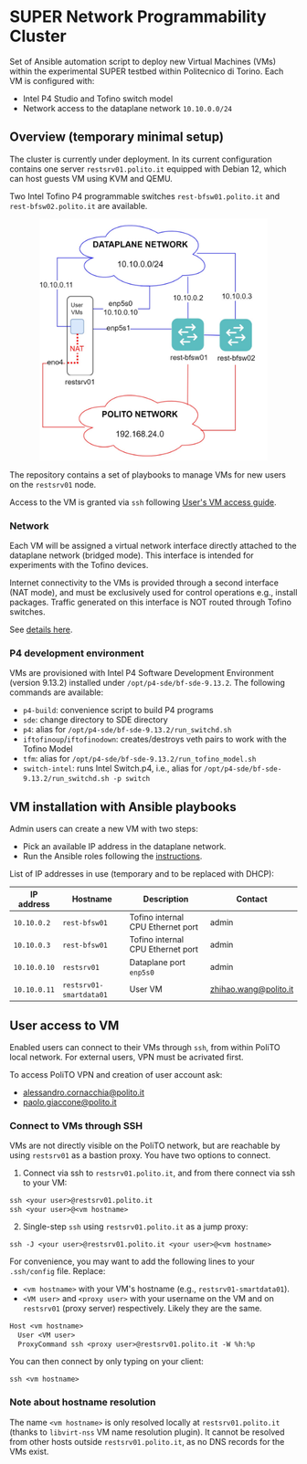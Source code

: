 # SUPER Network Programmability Cluster

Set of Ansible automation script to deploy new Virtual Machines (VMs) within the experimental SUPER testbed within Politecnico di Torino. Each VM is configured with:

* Intel P4 Studio and Tofino switch model
* Network access to the dataplane network `10.10.0.0/24`

## Overview (temporary minimal setup)
The cluster is currently under deployment. In its current configuration contains one server `restsrv01.polito.it` equipped with Debian 12, which can host guests VM using KVM and QEMU.

Two Intel Tofino P4 programmable switches `rest-bfsw01.polito.it` and `rest-bfsw02.polito.it`  are available.

<div align="center">
<img src="./.images/topo.jpg" alt="drawing" width="400"/>
</div>


The repository contains a set of playbooks to manage VMs for new users on the `restsrv01` node. 

Access to the VM is granted via `ssh` following [User's VM access guide](#user-access-to-vm).

### Network
Each VM will be assigned a virtual network interface directly attached to the dataplane network (bridged mode). This interface is intended for experiments with the Tofino devices. 

Internet connectivity to the VMs is provided through a second interface (NAT mode), and must be exclusively used for control operations e.g., install packages. Traffic generated on this interface is NOT routed through Tofino switches.

See [details here](./roles/kvm_provision/README.md).

### P4 development environment
VMs are provisioned with Intel P4 Software Development Environment (version 9.13.2) installed under `/opt/p4-sde/bf-sde-9.13.2`. The following commands are available:

* `p4-build`: convenience script to build P4 programs
* `sde`: change directory to SDE directory
* `p4`: alias for `/opt/p4-sde/bf-sde-9.13.2/run_switchd.sh` 
* `iftofinoup`/`iftofinodown`: creates/destroys veth pairs to work with the Tofino Model
* `tfm`: alias for `/opt/p4-sde/bf-sde-9.13.2/run_tofino_model.sh`
* `switch-intel`: runs Intel Switch.p4, i.e., alias for `/opt/p4-sde/bf-sde-9.13.2/run_switchd.sh -p switch`

## VM installation with Ansible playbooks
Admin users can create a new VM with two steps:

* Pick an available IP address in the dataplane network.
* Run the Ansible roles following the [instructions](playbooks/README.md).

List of IP addresses in use (temporary and to be replaced with DHCP):

| IP address | Hostname | Description | Contact |
| --- | --- | --- | --- |
| `10.10.0.2` | `rest-bfsw01` | Tofino internal CPU Ethernet port | admin
| `10.10.0.3` | `rest-bfsw01` | Tofino internal CPU Ethernet port | admin
| `10.10.0.10` | `restsrv01` | Dataplane port `enp5s0` | admin
| `10.10.0.11` | `restsrv01-smartdata01` | User VM | zhihao.wang@polito.it


## User access to VM

Enabled users can connect to their VMs through `ssh`, from within PoliTO local network. For external users, VPN must be acrivated first. 

To access PoliTO VPN and creation of user account ask:
* alessandro.cornacchia@polito.it
* paolo.giaccone@polito.it

### Connect to VMs through SSH
VMs are not directly visible on the PoliTO network, but are reachable by using `restsrv01` as a bastion proxy.
You have two options to connect. 

1) Connect via ssh to `restsrv01.polito.it`, and from there connect via ssh to your VM:

```
ssh <your user>@restsrv01.polito.it
ssh <your user>@<vm hostname>
```

2) Single-step `ssh` using `restsrv01.polito.it` as a jump proxy:

```
ssh -J <your user>@restsrv01.polito.it <your user>@<vm hostname>
```

For convenience, you may want to add the following lines to your `.ssh/config` file. Replace:

* `<vm hostname>` with your VM's hostname (e.g., `restsrv01-smartdata01`).
* `<VM user>` and `<proxy user>` with your username on the VM and on `restsrv01` (proxy server) respectively. Likely they are the same.

```
Host <vm hostname>
  User <VM user>
  ProxyCommand ssh <proxy user>@restsrv01.polito.it -W %h:%p
```

You can then connect by only typing on your client:
```
ssh <vm hostname>
```

### Note about hostname resolution
The name `<vm hostname>` is only resolved locally at `restsrv01.polito.it` (thanks to `libvirt-nss` VM name resolution plugin). It cannot be resolved from other hosts outside `restsrv01.polito.it`, as no DNS records for the VMs exist.